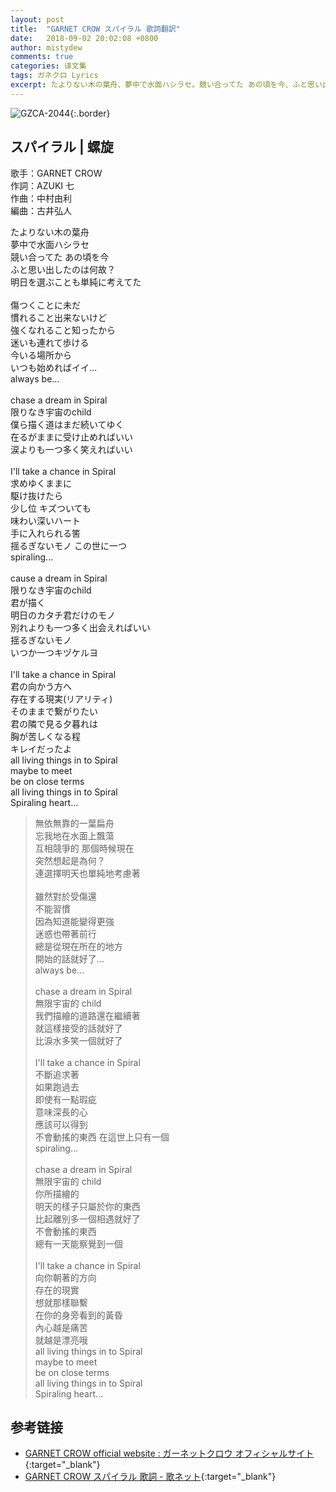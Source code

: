 ```yaml
---
layout: post
title:  "GARNET CROW スパイラル 歌詞翻訳"
date:   2018-09-02 20:02:08 +0800
author: mistydew
comments: true
categories: 译文集
tags: ガネクロ Lyrics
excerpt: たよりない木の葉舟、夢中で水面ハシラセ。競い合ってた あの頃を今、ふと思い出したのは何故？明日を選ぶことも単純に考えてた。
---
```

![GZCA-2044](https://crowsub.github.io/assets/images/discography/single/GZCA-2044.jpg){:.border}

## スパイラル | 螺旋

歌手：GARNET CROW<br>
作詞：AZUKI 七<br>
作曲：中村由利<br>
編曲：古井弘人

<div class="lyric-original">
<p>
たよりない木の葉舟<br>
夢中で水面ハシラセ<br>
競い合ってた あの頃を今<br>
ふと思い出したのは何故？<br>
明日を選ぶことも単純に考えてた<br>
<br>
傷つくことに未だ<br>
慣れること出来ないけど<br>
強くなれること知ったから<br>
迷いも連れて歩ける<br>
今いる場所から<br>
いつも始めればイイ…<br>
always be...<br>
<br>
chase a dream in Spiral<br>
限りなき宇宙のchild<br>
僕ら描く道はまだ続いてゆく<br>
在るがままに受け止めればいい<br>
涙よりも一つ多く笑えればいい<br>
<br>
I'll take a chance in Spiral<br>
求めゆくままに<br>
駆け抜けたら<br>
少し位 キズついても<br>
味わい深いハート<br>
手に入れられる筈<br>
揺るぎないモノ この世に一つ<br>
spiraling...<br>
<br>
cause a dream in Spiral<br>
限りなき宇宙のchild<br>
君が描く<br>
明日のカタチ君だけのモノ<br>
別れよりも一つ多く出会えればいい<br>
揺るぎないモノ<br>
いつか一つキヅケルヨ<br>
<br>
I'll take a chance in Spiral<br>
君の向かう方へ<br>
存在する現実(リアリティ)<br>
そのままで繋がりたい<br>
君の隣で見る夕暮れは<br>
胸が苦しくなる程<br>
キレイだったよ<br>
all living things in to Spiral<br>
maybe to meet<br>
be on close terms<br>
all living things in to Spiral<br>
Spiraling heart...
</p>
</div>

<div class="lyric-translation">
<blockquote>
無依無靠的一葉扁舟<br>
忘我地在水面上飄蕩<br>
互相競爭的 那個時候現在<br>
突然想起是為何？<br>
連選擇明天也單純地考慮著<br>
<br>
雖然對於受傷還<br>
不能習慣<br>
因為知道能變得更強<br>
迷惑也帶著前行<br>
總是從現在所在的地方<br>
開始的話就好了...<br>
always be...<br>
<br>
chase a dream in Spiral<br>
無限宇宙的 child<br>
我們描繪的道路還在繼續著<br>
就這樣接受的話就好了<br>
比淚水多笑一個就好了<br>
<br>
I'll take a chance in Spiral<br>
不斷追求著<br>
如果跑過去<br>
即使有一點瑕疵<br>
意味深長的心<br>
應該可以得到<br>
不會動搖的東西 在這世上只有一個<br>
spiraling...<br>
<br>
chase a dream in Spiral<br>
無限宇宙的 child<br>
你所描繪的<br>
明天的樣子只屬於你的東西<br>
比起離別多一個相遇就好了<br>
不會動搖的東西<br>
總有一天能察覺到一個<br>
<br>
I'll take a chance in Spiral<br>
向你朝著的方向<br>
存在的現實<br>
想就那樣聯繫<br>
在你的身旁看到的黃昏<br>
內心越是痛苦<br>
就越是漂亮哦<br>
all living things in to Spiral<br>
maybe to meet<br>
be on close terms<br>
all living things in to Spiral<br>
Spiraling heart...
</blockquote>
</div>

## 参考链接

* [GARNET CROW official website : ガーネットクロウ オフィシャルサイト](http://www.garnetcrow.com){:target="_blank"}
* [GARNET CROW スパイラル 歌詞 - 歌ネット](https://www.uta-net.com/song/16092){:target="_blank"}
